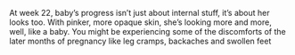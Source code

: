 At week 22, baby’s progress isn’t just about internal stuff, it’s about her looks too. With pinker, more opaque skin, she’s looking more and more, well, like a baby. You might be experiencing some of the discomforts of the later months of pregnancy like leg cramps, backaches and swollen feet
